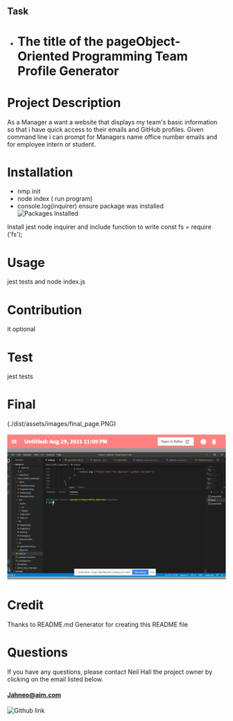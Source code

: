 ## Task
- # The title of the page**Object-Oriented Programming Team Profile Generator**
 
 

 # Project Description
 As a Manager a want a website that displays my team's basic information so that i have quick access to their emails and GitHub profiles. Given command line i can prompt for Managers name office number emails and for employee intern or student.

 # Installation
   - nmp init 
   - node index ( run program)
   - console.log(inquirer) ensure package was installed
    ![Packages Installed](./images/inquirer_package.PNG)
   
 Install jest node inquirer and include function to write const fs = require ('fs');

 # Usage
 jest tests and node index.js

 

 # Contribution
 it optional

 # Test
 jest tests

 # Final
 (./dist/assets/images/final_page.PNG)

 
    
[![Video image](./dist/assets/images/video_image.PNG)](https://drive.google.com/file/d/1280MzY0mvC3NDsGBr82tpKsU_pu-GZy5/preview)
 # Credit
 Thanks to README.md Generator for creating this README file

 # Questions
  If you have any questions, please contact  Neil Hall  the project owner by clicking on the email listed below.  
  
  
  #### [Jahneo@aim.com](mailto:Jahneo@aim.com)
  ![Github link](https://github.com/Jahneo) 
